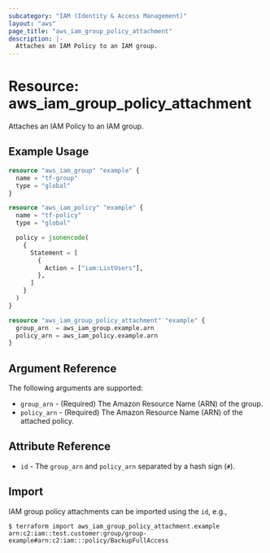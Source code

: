```yaml
---
subcategory: "IAM (Identity & Access Management)"
layout: "aws"
page_title: "aws_iam_group_policy_attachment"
description: |-
  Attaches an IAM Policy to an IAM group.
---
```


# Resource: aws_iam_group_policy_attachment

Attaches an IAM Policy to an IAM group.

## Example Usage

```terraform
resource "aws_iam_group" "example" {
  name = "tf-group"
  type = "global"
}

resource "aws_iam_policy" "example" {
  name = "tf-policy"
  type = "global"

  policy = jsonencode(
    {
      Statement = [
        {
          Action = ["iam:ListUsers"],
        },
      ]
    }
  )
}

resource "aws_iam_group_policy_attachment" "example" {
  group_arn  = aws_iam_group.example.arn
  policy_arn = aws_iam_policy.example.arn
}
```

## Argument Reference

The following arguments are supported:

* `group_arn` - (Required) The Amazon Resource Name (ARN) of the group.
* `policy_arn` - (Required) The Amazon Resource Name (ARN) of the attached policy.

## Attribute Reference

* `id` - The `group_arn` and `policy_arn` separated by a hash sign (`#`).

## Import

IAM group policy attachments can be imported using the `id`, e.g.,

```
$ terraform import aws_iam_group_policy_attachment.example arn:c2:iam::test.customer:group/group-example#arn:c2:iam:::policy/BackupFullAccess
```
